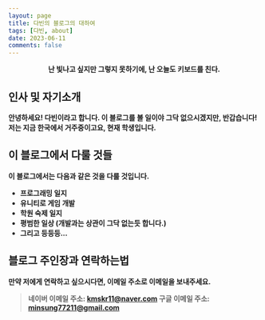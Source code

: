 ```yaml
---
layout: page
title: 다빈의 블로그의 대하여
tags: [다빈, about]
date: 2023-06-11
comments: false
---
```

    
<center><b>난 빛나고 싶지만 그렇지 못하기에, 난 오늘도 키보드를 친다.<b></center>

## 인사 및 자기소개
안녕하세요! 다빈이라고 합니다. 이 블로그를 볼 일이야 그닥 없으시겠지만, 반갑습니다!
저는 지금 한국에서 거주중이고요, 현재 학생입니다.

## 이 블로그에서 다룰 것들
이 블로그에서는 다음과 같은 것을 다룰 것입니다.

* 프로그래밍 일지
* 유니티로 게임 개발
* 학원 숙제 일지
* 평범한 일상 (개발과는 상관이 그닥 없는듯 합니다.)
* 그리고 등등등...

## 블로그 주인장과 연락하는법
만약 저에게 연락하고 싶으시다면, 이메일 주소로 이메일을 보내주세요.

> 네이버 이메일 주소: <kmskr11@naver.com>
> 구글 이메일 주소: <minsung77211@gmail.com>